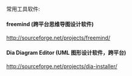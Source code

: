常用工具软件:

#### freemind (跨平台思维导图设计软件)
<http://sourceforge.net/projects/freemind/>

#### Dia Diagram Editor (UML 图形设计软件，跨平台)
<http://sourceforge.net/projects/dia-installer/>
